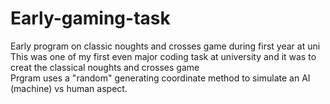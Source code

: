 # Early-gaming-task
Early program on classic noughts and crosses game during first year at uni  
This was one of my first even major coding task at university and it was to creat the classical noughts and crosses game  
Prgram uses a "random" generating coordinate method to simulate an AI (machine) vs human aspect.
